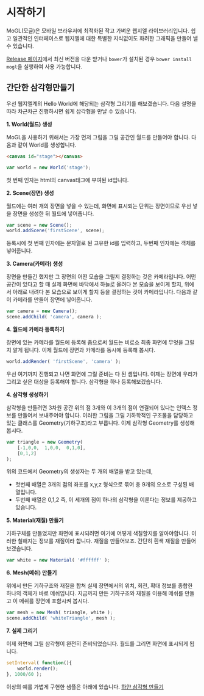 # 시작하기

MoGL(모글)은 모바일 브라우저에 최적화된 작고 가벼운 웹지엘 라이브러리입니다.
쉽고 일관적인 인터페이스로 웹지엘에 대한 특별한 지식없이도 화려한 그래픽을 만들어 낼 수 있습니다.

[Release 페이지](https://github.com/projectBS/MoGL/releases)에서 최신 버전을 다운 받거나 `bower`가 설치된 경우 `bower install mogl`을 실행하여 사용 가능합니다.

## 간단한 삼각형만들기

우선 웹지엘계의 Hello World에 해당되는 삼각형 그리기를 해보겠습니다.
다음 설명을 따라 차근차근 진행하시면 쉽게 삼각형을 만날 수 있습니다.


**1. World(월드) 생성**

MoGL을 사용하기 위해서는 가장 먼저 그림을 그릴 공간인 월드를 만들어야 합니다. 
다음과 같이 World를 생성합니다.


```html
<canvas id="stage"></canvas>
```

```javascript
var world = new World('stage');
```

첫 번째 인자는 html의 canvas태그에 부여된 id입니다.

**2. Scene(장면) 생성**

월드에는 여러 개의 장면을 넣을 수 있는데, 화면에 표시되는 단위는 장면이므로 우선 넣을 장면을 생성한 뒤 월드에 넣어줍니다.

```javascript
var scene = new Scene();
world.addScene('firstScene', scene);
```

등록시에 첫 번째 인자에는 문자열로 된 고유한 id를 입력하고, 두번째 인자에는 객체를 넣어줍니다.

**3. Camera(카메라) 생성**

장면을 만들긴 했지만 그 장면의 어떤 모습을 그릴지 결정하는 것은 카메라입니다. 어떤 공간이 있다고 할 때 실제 화면에 바닥에서 하늘로 올려다 본 모습을 보이게 할지, 위에서 아래로 내려다 본 모습으로 보이게 할지 등을 결정하는 것이 카메라입니다. 
다음과 같이 카메라를 만들어 장면에 넣어줍니다.

```javascript
var camera = new Camera();
scene.addChild( 'camera', camera );
```

**4. 월드에 카메라 등록하기**

장면에 있는 카메라를 월드에 등록해 줌으로써 월드는 비로소 최종 화면에 무엇을 그릴지 알게 됩니다. 이제 월드에 장면과 카메라를 동시에 등록해 봅시다.

```javascript
world.addRender( 'firstScene', 'camera' );
```

우선 여기까지 진행되고 나면 화면에 그릴 준비는 다 된 셈입니다. 이제는 장면에 우리가 그리고 싶은 대상을 등록해야 합니다.
삼각형을 하나 등록해보겠습니다.

**4. 삼각형 생성하기**

삼각형을 만들려면 3차원 공간 위의 점 3개와 이 3개의 점이 연결되어 있다는 인덱스 정보를 만들어서 보내주어야 합니다. 이러한 그림을 그릴 기하학적인 구조물을 담당하고 있는 클래스를 Geometry(기하구조)라고 부릅니다. 
이제 삼각형 Geometry를 생성해 봅시다.

```javascript
var triangle = new Geometry( 
    [-1,0,0,  1,0,0,  0,1,0],
    [0,1,2]
);
```

위의 코드에서 Geometry의 생성자는 두 개의 배열을 받고 있는데,
* 첫번째 배열은 3개의 점의 좌표를 x,y,z 형식으로 묶어 총 9개의 요소로 구성된 배열입니다.
* 두번째 배열은 0,1,2 즉, 이 세개의 점이 하나의 삼각형을 이룬다는 정보를 제공하고 있습니다.

**5. Material(재질) 만들기**

기하구체를 만들었지만 화면에 표시되려면 여기에 어떻게 색칠할지를 알아야합니다. 이러한 칠해지는 정보를 재질이라 합니다.
재질을 만들어보죠. 간단히 흰색 재질을 만들어 보겠습니다.

```javascript
var white = new Material( '#ffffff' );
```

**6. Mesh(메쉬) 만들기**

위에서 만든 기하구조와 재질을 합쳐 실제 장면에서의 위치, 회전, 확대 정보를 종합한 하나의 객체가 바로 메쉬입니다.
지금까지 만든 기하구조와 재질을 이용해 메쉬를 만들고 이 메쉬를 장면에 포함시켜 봅시다.

```javascript
var mesh = new Mesh( triangle, white );
scene.addChild( 'whiteTriangle', mesh );
```

**7. 실제 그리기**

이제 화면에 그릴 삼각형이 완전히 준비되었습니다. 월드를 그리면 화면에 표시되게 됩니다.

```javascript
setInterval( function(){
    world.render();
}, 1000/60 );
```

이상의 예를 가볍게 구현한 샘플은 아래에 있습니다.
[하얀 삼각형 만들기](http://projectbs.github.io/MoGL/helloWorld/001_drawTriangle.html)

